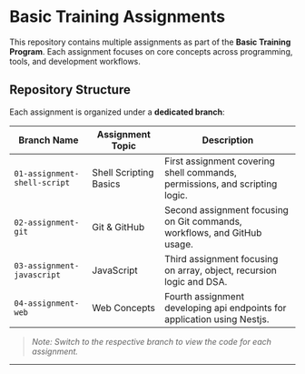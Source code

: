 # Basic Training Assignments

This repository contains multiple assignments as part of the **Basic Training Program**. Each assignment focuses on core concepts across programming, tools, and development workflows.

## Repository Structure

Each assignment is organized under a **dedicated branch**:

| Branch Name                   | Assignment Topic         | Description                                                                    |
|-------------------------------|--------------------------|--------------------------------------------------------------------------------|
| `01-assignment-shell-script`  | Shell Scripting Basics   | First assignment covering shell commands, permissions, and scripting logic.    |
| `02-assignment-git`           | Git & GitHub             | Second assignment focusing on Git commands, workflows, and GitHub usage.       |
| `03-assignment-javascript`    | JavaScript               | Third assignment focusing on array, object, recursion logic and DSA.           |
| `04-assignment-web`           | Web Concepts             | Fourth assignment developing api endpoints for application using Nestjs.       |



> _Note: Switch to the respective branch to view the code for each assignment._

---